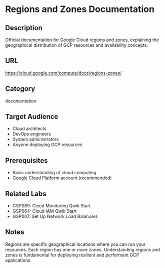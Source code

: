 # Regions and Zones Documentation

## Description
Official documentation for Google Cloud regions and zones, explaining the geographical distribution of GCP resources and availability concepts.

## URL
https://cloud.google.com/compute/docs/regions-zones/

## Category
documentation

## Target Audience
- Cloud architects
- DevOps engineers
- System administrators
- Anyone deploying GCP resources

## Prerequisites
- Basic understanding of cloud computing
- Google Cloud Platform account (recommended)

## Related Labs
- GSP089: Cloud Monitoring Qwik Start
- GSP064: Cloud IAM Qwik Start
- GSP007: Set Up Network Load Balancers

## Notes
Regions are specific geographical locations where you can run your resources. Each region has one or more zones. Understanding regions and zones is fundamental for deploying resilient and performant GCP applications.
